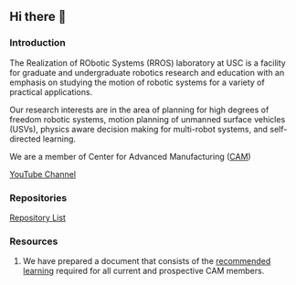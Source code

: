 ## Hi there 👋

### Introduction
The Realization of RObotic Systems (RROS) laboratory at USC is a facility for graduate and undergraduate robotics research and education with an emphasis on studying the motion of robotic systems for a variety of practical applications. 

Our research interests are in the area of planning for high degrees of freedom robotic systems, motion planning of unmanned surface vehicles (USVs), physics aware decision making for multi-robot systems, and self-directed learning.

We are a member of Center for Advanced Manufacturing ([CAM](https://cam.usc.edu/))

[YouTube Channel](https://www.youtube.com/channel/UCO82Tsg5Xc5vP_ZWkax4Wpg)

### Repositories
[Repository List](https://github.com/RROS-Lab/.github/blob/main/profile/RepoList.md)

### Resources
1. We have prepared a document that consists of the [recommended learning](https://github.com/RROS-Lab/.github/blob/main/resource/Recommend_Learning.pdf) required for all current and prospective CAM members.



<!--

**Here are some ideas to get you started:**

🙋‍♀️ A short introduction - what is your organization all about?
🌈 Contribution guidelines - how can the community get involved?
👩‍💻 Useful resources - where can the community find your docs? Is there anything else the community should know?
🍿 Fun facts - what does your team eat for breakfast?
🧙 Remember, you can do mighty things with the power of [Markdown](https://docs.github.com/github/writing-on-github/getting-started-with-writing-and-formatting-on-github/basic-writing-and-formatting-syntax)
-->
